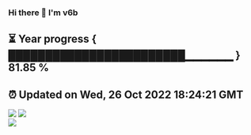 ### Hi there 👋  I'm v6b  
⏳ Year progress { ████████████████████████▁▁▁▁▁▁ } 81.85 %
---
⏰ Updated on Wed, 26 Oct 2022 18:24:21 GMT
---
![](https://github-readme-stats.vercel.app/api?username=v6b&bg_color=30,e96443,904e95&title_color=fff&text_color=fff&layout=compact)
![](https://github-readme-stats.vercel.app/api/top-langs/?username=v6b&layout=compact&bg_color=30,e96443,904e95&title_color=fff&text_color=fff)  
![](https://gcore.jsdelivr.net/gh/v6b/v6b@main/assets/github-contribution-grid-snake.svg)

